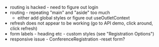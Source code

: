 - routing is hacked - need to figure out login
- routing - repeating "main" and "aside" too much
  - either add global styles or figure out useOutletContext
- refresh does not appear to be working (go to API demo, click around, click refresh)
- form labels - heading etc - custom styles (see "Registration Options")
- responsive issue - ConferenceRegistration
  -reset form?
